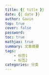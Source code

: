 ```yaml
---
title: {{ title }}
date: {{ date }}
author: Gavin 
top: true
cover: false
password:
toc: true
mathjax: true
summary: 文章摘要
tags: 
    - 标签1
    - 标签2
categories: 分类
---
```


